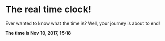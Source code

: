 # The real time clock!

Ever wanted to know what the time is? Well, your journey is about to end!

**The time is Nov 10, 2017, 15:18**